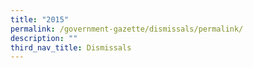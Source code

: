 ```yaml
---
title: "2015"
permalink: /government-gazette/dismissals/permalink/
description: ""
third_nav_title: Dismissals
---
```

